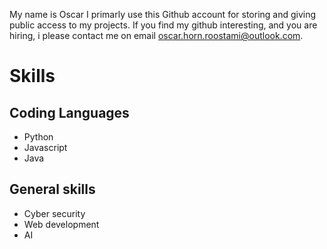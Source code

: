 My name is Oscar
I primarly use this Github account for storing and giving public access to my projects.
If you find my github interesting, and you are hiring, i please contact me on email oscar.horn.roostami@outlook.com.
# Skills
## Coding Languages
- Python
- Javascript
- Java
## General skills
- Cyber security
- Web development
- AI 
